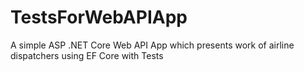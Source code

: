 # TestsForWebAPIApp
A simple ASP .NET Core Web API App which presents work of airline dispatchers using EF Core with Tests

